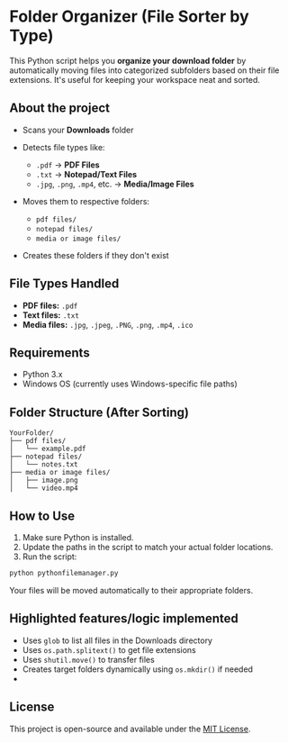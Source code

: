 # Folder Organizer (File Sorter by Type)

This Python script helps you **organize your download folder** by automatically moving files into categorized subfolders based on their file extensions. It's useful for keeping your workspace neat and sorted.

## About the project

- Scans your **Downloads** folder
- Detects file types like:

  - `.pdf` → **PDF Files**
  - `.txt` → **Notepad/Text Files**
  - `.jpg`, `.png`, `.mp4`, etc. → **Media/Image Files**
- Moves them to respective folders:

  - `pdf files/`
  - `notepad files/`
  - `media or image files/`
- Creates these folders if they don't exist

## File Types Handled

- **PDF files:** `.pdf`
- **Text files:** `.txt`
- **Media files:** `.jpg`, `.jpeg`, `.PNG`, `.png`, `.mp4`, `.ico`

## Requirements

- Python 3.x
- Windows OS (currently uses Windows-specific file paths)

## Folder Structure (After Sorting)

```
YourFolder/
├── pdf files/
│   └── example.pdf
├── notepad files/
│   └── notes.txt
├── media or image files/
│   ├── image.png
│   └── video.mp4
```

## How to Use

1. Make sure Python is installed.
2. Update the paths in the script to match your actual folder locations.
3. Run the script:

```bash
python pythonfilemanager.py
```

Your files will be moved automatically to their appropriate folders.

## Highlighted features/logic implemented

- Uses `glob` to list all files in the Downloads directory
- Uses `os.path.splitext()` to get file extensions
- Uses `shutil.move()` to transfer files
- Creates target folders dynamically using `os.mkdir()` if needed
- 
## License

This project is open-source and available under the [MIT License](LICENSE).
